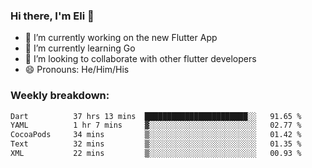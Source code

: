 ### Hi there, I'm Eli 👋
- 🔭 I’m currently working on the new Flutter App
- 🌱 I’m currently learning Go
- 🦄 I’m looking to collaborate with other flutter developers
- 😄 Pronouns: He/Him/His

### Weekly breakdown:
<!--START_SECTION:waka-->

```txt
Dart          37 hrs 13 mins  ███████████████████████░░   91.65 %
YAML          1 hr 7 mins     ▓░░░░░░░░░░░░░░░░░░░░░░░░   02.77 %
CocoaPods     34 mins         ▒░░░░░░░░░░░░░░░░░░░░░░░░   01.42 %
Text          32 mins         ▒░░░░░░░░░░░░░░░░░░░░░░░░   01.35 %
XML           22 mins         ▒░░░░░░░░░░░░░░░░░░░░░░░░   00.93 %
```

<!--END_SECTION:waka-->
